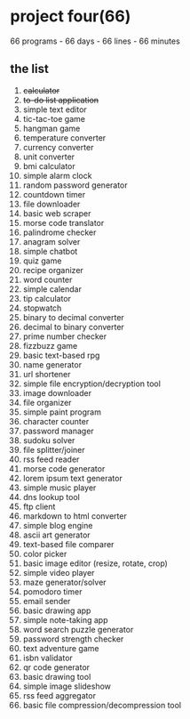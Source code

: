 # project four(66)
66 programs - 66 days - 66 lines - 66 minutes

## the list 
1. <del>calculator</del>
2. <del>to-do list application</del>
3. simple text editor
4. tic-tac-toe game
5. hangman game
6. temperature converter
7. currency converter
8. unit converter
9. bmi calculator
10. simple alarm clock
11. random password generator
12. countdown timer
13. file downloader
14. basic web scraper
15. morse code translator
16. palindrome checker
17. anagram solver
18. simple chatbot
19. quiz game
20. recipe organizer
21. word counter
22. simple calendar
23. tip calculator
24. stopwatch
25. binary to decimal converter
26. decimal to binary converter
27. prime number checker
28. fizzbuzz game
29. basic text-based rpg
30. name generator
31. url shortener
32. simple file encryption/decryption tool
33. image downloader
34. file organizer
35. simple paint program
36. character counter
37. password manager
38. sudoku solver
39. file splitter/joiner
40. rss feed reader
41. morse code generator
42. lorem ipsum text generator
43. simple music player
44. dns lookup tool
45. ftp client
46. markdown to html converter
47. simple blog engine
48. ascii art generator
49. text-based file comparer
50. color picker
51. basic image editor (resize, rotate, crop)
52. simple video player
53. maze generator/solver
54. pomodoro timer
55. email sender
56. basic drawing app
57. simple note-taking app
58. word search puzzle generator
59. password strength checker
60. text adventure game
61. isbn validator
62. qr code generator
63. basic drawing tool
64. simple image slideshow
65. rss feed aggregator
66. basic file compression/decompression tool
